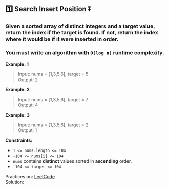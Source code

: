 ## :one: Search Insert Position :arrow_double_down:
### Given a sorted array of distinct integers and a target value, return the index if the target is found. If not, return the index where it would be if it were inserted in order.

### You must write an algorithm with `O(log n)` runtime complexity.

**Example: 1**
> Input: nums = [1,3,5,6], target = 5 <br /> Output: 2

**Example: 2**
> Input: nums = [1,3,5,6], target = 7 <br /> Output: 4

**Example: 3**
> Input: nums = [1,3,5,6], target = 2<br>Output: 1

**Constraints:**

- `1 <= nums.length <= 104`
- `-104 <= nums[i] <= 104`
- `nums` contains **distinct** values sorted in **ascending** order.
- `-104 <= target <= 104`

Practices on: <a href="https://leetcode.com/problems/search-insert-position/?envType=study-plan&id=algorithm-i " target="_blank">LeetCode</a> <br>
Solution: 

